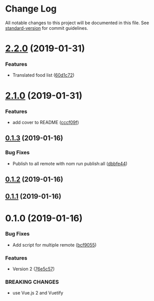 # Change Log

All notable changes to this project will be documented in this file. See [standard-version](https://github.com/conventional-changelog/standard-version) for commit guidelines.

<a name="2.2.0"></a>
# [2.2.0](https://mandragore:3000/yar0d/chon/compare/v2.1.0...v2.2.0) (2019-01-31)


### Features

* Translated food list ([60d1c72](https://mandragore:3000/yar0d/chon/commits/60d1c72))



<a name="2.1.0"></a>
# [2.1.0](https://mandragore:3000/yar0d/chon/compare/v0.1.3...v2.1.0) (2019-01-31)


### Features

* add cover to README ([cccf09f](https://mandragore:3000/yar0d/chon/commits/cccf09f))



<a name="0.1.3"></a>
## [0.1.3](https://mandragore:3000/yar0d/chon/compare/v0.1.2...v0.1.3) (2019-01-16)


### Bug Fixes

* Publish to all remote with nom run publish:all ([dbbfe44](https://mandragore:3000/yar0d/chon/commits/dbbfe44))



<a name="0.1.2"></a>
## [0.1.2](https://mandragore:3000/yar0d/chon/compare/v0.1.1...v0.1.2) (2019-01-16)



<a name="0.1.1"></a>
## [0.1.1](https://mandragore:3000/yar0d/chon/compare/v0.1.0...v0.1.1) (2019-01-16)



<a name="0.1.0"></a>
# 0.1.0 (2019-01-16)


### Bug Fixes

* Add script for multiple remote ([bcf9055](https://mandragore:3000/yar0d/chon/commits/bcf9055))


### Features

* Version 2 ([76e5c57](https://mandragore:3000/yar0d/chon/commits/76e5c57))


### BREAKING CHANGES

* use Vue.js 2 and Vuetify

